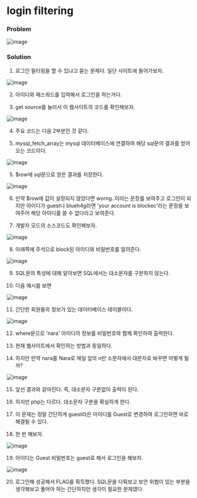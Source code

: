 # login filtering

### Problem

![image](https://user-images.githubusercontent.com/53170968/100620685-0c3bf680-3362-11eb-816f-aaed172e02b7.png)

### Solution
1. 로그인 필터링을 할 수 있냐고 묻는 문제다. 일단 사이트에 들어가보자.

![image](https://user-images.githubusercontent.com/53170968/100620786-2675d480-3362-11eb-82d9-eed7f7ab1dc8.png)

2. 아이디와 패스워드를 입력해서 로그인을 하는거다.

3. get source를 눌러서 이 웹사이트의 코드를 확인해보자.

![image](https://user-images.githubusercontent.com/53170968/100620804-2c6bb580-3362-11eb-9de8-558474f9d3cf.png)

4. 주요 코드는 다음 2부분인 것 같다.

5. mysql_fetch_array는 mysql 데이터베이스에 연결하여 해당 sql문의 결과를 얻어 오는 코드이다.

![image](https://user-images.githubusercontent.com/53170968/100620952-62109e80-3362-11eb-8d29-0927734b7521.png)

5. $row에 sql문으로 얻은 결과를 저장한다.

![image](https://user-images.githubusercontent.com/53170968/100621080-8b312f00-3362-11eb-917e-805238e5e61b.png)

6. 만약 $row에 값이 설정되지 않았다면 worng..이라는 문장를 보여주고 로그인이 되지만 아이디가 guest나 blueh4g라면 'your account is blockec'라는 문장을 보여주어 해당 아이디를 쓸 수 없다라고 보여준다.

7. 개발자 모드의 소스코드도 확인해보자.

![image](https://user-images.githubusercontent.com/53170968/100626341-0e558380-3369-11eb-8adf-ad4a2e096769.png)

8. 아래쪽에 주석으로 block된 아이디와 비밀번호를 알려준다.

![image](https://user-images.githubusercontent.com/53170968/100619102-0513e900-3360-11eb-80d8-9cb476f11941.png)

9. SQL문의 특성에 대해 알아보면 SQL에서는 대소문자를 구분하지 않는다.

10. 다음 예시를 보면

![image](https://user-images.githubusercontent.com/53170968/100626238-e8c87a00-3368-11eb-9ae0-762a48d263bb.png)

11. 간단한 회원들의 정보가 있는 데이터베이스 테이블이다.

![image](https://user-images.githubusercontent.com/53170968/100628754-e87dae00-336b-11eb-8328-064182f670af.png)

12. where문으로 'nara' 아이디의 정보를 비밀번호와 함께 확인하여 출력한다.

13. 현재 웹사이트에서 확인하는 방법과 동일하다.

14. 하지만 만약 nara를 Nara로 제일 앞의 n만 소문자에서 대문자로 바꾸면 어떻게 될까?

![image](https://user-images.githubusercontent.com/53170968/100626254-f251e200-3368-11eb-966a-d31af16849e1.png)

15. 앞선 결과와 같아진다. 즉, 대소문자 구분없이 출력이 된다.

16. 하지만 php는 다르다. 대소문자 구분을 확실하게 한다.

17. 이 문제는 정말 간단하게 guest라은 아이디를 Guest로 변경하여 로그인하면 바로 해결될 수 있다.

18. 한 번 해보자.

![image](https://user-images.githubusercontent.com/53170968/100625614-18c34d80-3368-11eb-8a16-c816bbe3bc0c.png)

19. 아이디는 Guest 비밀번호는 guest로 해서 로그인을 해보자.

![image](https://user-images.githubusercontent.com/53170968/100625640-2082f200-3368-11eb-89a1-a576a7d56761.png)

20. 로그인해 성공해서 FLAG를 획득했다. SQL문을 다뤄보고 보안 위협이 있는 부분을 생각해보고 풀어야 하는 간단하지만 생각이 필요한 문제였다.